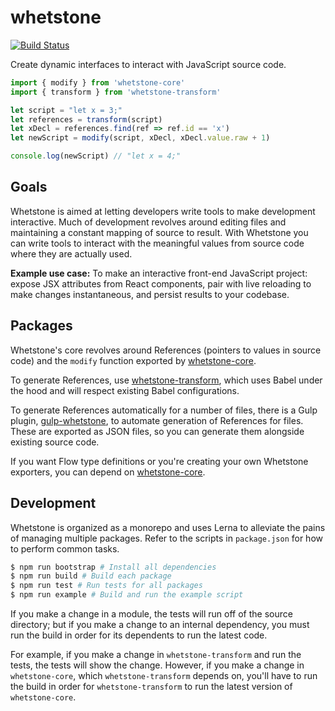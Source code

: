 # whetstone 

[![Build Status](https://travis-ci.org/jsonnull/whetstone.svg?branch=master)](https://travis-ci.org/jsonnull/whetstone)

Create dynamic interfaces to interact with JavaScript source code.

```js
import { modify } from 'whetstone-core'
import { transform } from 'whetstone-transform'

let script = "let x = 3;" 
let references = transform(script)
let xDecl = references.find(ref => ref.id == 'x')
let newScript = modify(script, xDecl, xDecl.value.raw + 1)

console.log(newScript) // "let x = 4;"
```

## Goals

Whetstone is aimed at letting developers write tools to make development
interactive. Much of development revolves around editing files and maintaining
a constant mapping of source to result. With Whetstone you can write tools to
interact with the meaningful values from source code where they are actually
used.

**Example use case:** To make an interactive front-end JavaScript project:
expose JSX attributes from React components, pair with live reloading to make
changes instantaneous, and persist results to your codebase.

## Packages

Whetstone's core revolves around References (pointers to values in source code)
and the `modify` function exported by
[whetstone-core](/packages/whetstone-core).

To generate References, use
[whetstone-transform](/packages/whetstone-transform), which uses Babel under
the hood and will respect existing Babel configurations.

To generate References automatically for a number of files, there is a Gulp
plugin, [gulp-whetstone](/packages/gulp-whetstone), to automate generation of
References for files. These are exported as JSON files, so you can generate
them alongside existing source code.

If you want Flow type definitions or you're creating your own Whetstone
exporters, you can depend on [whetstone-core](/packages/whetstone-core).

## Development

Whetstone is organized as a monorepo and uses Lerna to alleviate the pains of
managing multiple packages. Refer to the scripts in `package.json` for how to
perform common tasks.

```sh
$ npm run bootstrap # Install all dependencies
$ npm run build # Build each package
$ npm run test # Run tests for all packages
$ npm run example # Build and run the example script
```

If you make a change in a module, the tests will run off of the source
directory; but if you make a change to an internal dependency, you must run the
build in order for its dependents to run the latest code.

For example, if you make a change in `whetstone-transform` and run the tests,
the tests will show the change. However, if you make a change in
`whetstone-core`, which `whetstone-transform` depends on, you'll have to run
the build in order for `whetstone-transform` to run the latest version of
`whetstone-core`.
